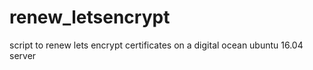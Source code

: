 # renew_letsencrypt
script to renew lets encrypt certificates on a digital ocean ubuntu 16.04 server 

